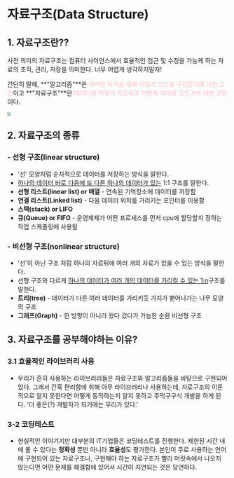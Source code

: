 # 자료구조(Data Structure)

## 1. 자료구조란??

사전 의미의 자료구조는 컴퓨터 사이언스에서 효율적인 접근 및 수정을 가능케 하는 자료의 조직, 관리, 저장을 의미한다.
너무 어렵게 생각하지말자!

간단히 말해, **"알고리즘"**은 <span style=color:pink>어떠한 목적을 위해 어떻게 코드를 구성할지에 대한 고민</span>이고
 **"자료구조"**란 <span style=color:pink>데이터를 어떻게 저장하고 어떻게 꺼내올 것인가에 대한 고민</span>이다. 

<img src="http://postfiles9.naver.net/MjAxOTA1MDFfMTk0/MDAxNTU2Njg2MTQzNzg3.ZsvtPxkjyOSfrQUQdLlK7Rrwve70BYqRPfQXIaqaDN0g.5kHRfOd436gY4XF84RlpRSyL28cxFh9CHmdYbNVS7pwg.PNG.dilrong/%EC%9E%90%EB%A3%8C%EA%B5%AC%EC%A1%B0.png?type=w773" style="zoom:50%;" />



## 2. 자료구조의 종류

### - 선형 구조(linear structure)

- '선' 모양처럼 순차적으로 데이터를 저장하는 방식을 말한다. 
- <u>하나의 데이터 바로 다음에 또 다른 하나의 데이터가 있는</u> 1:1 구조를 말한다.
- **선형 리스트(linear list) or 배열** - 연속된 기억장소에 데이터를 저장함
- **연결 리스트(Linked list)** - 다음 데이터 위치를 가리키는 포인터를 이용함
- **스택(stack) or LIFO**
- **큐(Queue) or FIFO** - 운영체제가 어떤 프로세스를 먼저 cpu에 할당할지 정하는 작업 스케줄링에 사용됨



### - 비선형 구조(nonlinear structure)

- '선'이 아닌 구조 처럼 하나의 자료뒤에 여러 개의 자료가 있을 수 있는 방식을 말한다.
- 선형 구조와 다르게 <u>하나의 데이터가 여러 개의 데이터를 가리킬 수 있는 1:n</u>구조를 말한다.
- **트리(tree)** - 데이터가 다른 여러 데이터를 가리키듯 가지가 뻗어나가는 나무 모양의 구조
- **그래프(Graph)** - 한 방향이 아니라 왔다 갔다가 가능한 순환 비선형 구조



## 3. 자료구조를 공부해야하는 이유?

### 3.1 효율적인 라이브러리 사용

- 우리가 흔히 사용하는 라이브러리들은 자료구조와 알고리즘들을 바탕으로 구현되어 있다. 그래서 간혹 편리함에 취해 아무 라이브러리나 사용하는데, 자료구조의 이론적으로 알지 못한다면 어떻게 동작하는지 알지 못하고 주먹구구식 개발을 하게 된다. '더 좋은(?) 개발자가 되기에는 무리가 있다.'



### 3-2 코딩테스트

- 현실적인 이야기지만 대부분의 IT기업들은 코딩테스트를 진행한다. 제한된 시간 내에 풀 수 있다는 **정확성** 뿐만 아니라 **효율성**도 평가한다. 본인이 주로 사용하는 언어에 구현되어 있는 자료구조나, 구현해야 하는 자료구조가 빨리 머릿속에서 나오지 않는다면 어떤 문제를 해결함에 있어서 시간이 지연되는 것은 당연하다.